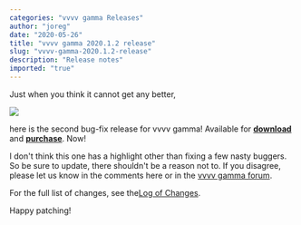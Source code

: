 ```yaml
---
categories: "vvvv gamma Releases"
author: "joreg"
date: "2020-05-26"
title: "vvvv gamma 2020.1.2 release"
slug: "vvvv-gamma-2020.1.2-release"
description: "Release notes"
imported: "true"
---
```


Just when you think it cannot get any better,

![](vvvv-2020.1.2.png) 

here is the second bug-fix release for vvvv gamma! Available for **[download](https://visualprogramming.net/#Download)** and **[purchase](https://store.vvvv.org)**. Now!

I don't think this one has a highlight other than fixing a few nasty buggers. So be sure to update, there shouldn't be a reason not to. If you disagree, please let us know in the comments here or in the [vvvv gamma forum](https://discourse.vvvv.org/c/vvvv-gamma/28).

For the full list of changes, see the[Log of Changes](https://thegraybook.vvvv.org/changelog/2020.1.html).

Happy patching!